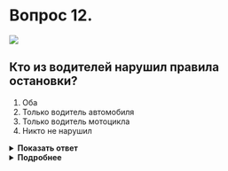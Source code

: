 # Вопрос 12.

![](https://s.drom.ru/i24227/pdd/tickets/2016/1542608568.jpg)

## Кто из водителей нарушил правила остановки?

1. Оба
2. Только водитель автомобиля
3. Только водитель мотоцикла
4. Никто не нарушил

<details>
<summary><b>Показать ответ</b></summary>
Правильный ответ: 1
</details>
<details>
<summary><b>Подробнее</b></summary>
Действие происходит вне населённого пункта. Остановка в таком случае с левой стороны дороги по ходу движения запрещается. Водитель легкового автомобиля явно нарушает правила. Нарушителем является и мотоциклист, так как при наличии обочины для остановки он должен был съехать на неё.
(Пункт 12.1 ПДД)
</details>